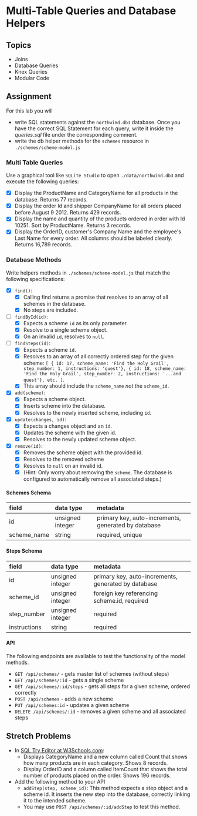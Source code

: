 # Multi-Table Queries and Database Helpers

## Topics

-   Joins
-   Database Queries
-   Knex Queries
-   Modular Code

## Assignment

For this lab you will

-   write SQL statements against the `northwind.db3` database. Once you have the correct SQL Statement for each query, write it inside the _queries.sql_ file under the corresponding comment.
-   write the db helper methods for the `schemes` resource in `./schemes/scheme-model.js`

### Multi Table Queries

Use a graphical tool like `SQLite Studio` to open `./data/northwind.db3` and execute the following queries:

- [X]  Display the ProductName and CategoryName for all products in the database. Returns 77 records.
- [X]  Display the order Id and shipper CompanyName for all orders placed before August 9 2012. Returns 429 records.
- [X]  Display the name and quantity of the products ordered in order with Id 10251. Sort by ProductName. Returns 3 records.
- [X]  Display the OrderID, customer's Company Name and the employee's Last Name for every order. All columns should be labeled clearly. Returns 16,789 records.

### Database Methods

Write helpers methods in `./schemes/scheme-model.js` that match the following specifications:

- [X] `find()`:
    - [X]  Calling find returns a promise that resolves to an array of all schemes in the database.
    - [X]  No steps are included.
- [ ] `findById(id)`:
    - [X]  Expects a scheme `id` as its only parameter.
    - [X]  Resolve to a single scheme object.
    - [X]  On an invalid `id`, resolves to `null`.
- [ ] `findSteps(id)`:
    - [X]  Expects a scheme `id`.
    - [X]  Resolves to an array of all correctly ordered step for the given scheme: `[ { id: 17, scheme_name: 'Find the Holy Grail', step_number: 1, instructions: 'quest'}, { id: 18, scheme_name: 'Find the Holy Grail', step_number: 2, instructions: '...and quest'}, etc. ]`.
    - [X]  This array should include the `scheme_name` _not_ the `scheme_id`.
- [X] `add(scheme)`:
    - [X]  Expects a scheme object.
    - [X]  Inserts scheme into the database.
    - [X]  Resolves to the newly inserted scheme, including `id`.
- [X] `update(changes, id)`:
    - [X]  Expects a changes object and an `id`.
    - [X]  Updates the scheme with the given id.
    - [X]  Resolves to the newly updated scheme object.
- [X] `remove(id)`:
    - [X]  Removes the scheme object with the provided id.
    - [X]  Resolves to the removed scheme
    - [X]  Resolves to `null` on an invalid id.
    - [X]  (Hint: Only worry about removing the `scheme`. The database is configured to automatically remove all associated steps.)

#### Schemes Schema

| field       | data type        | metadata                                            |
| :---------- | :--------------- | :-------------------------------------------------- |
| id          | unsigned integer | primary key, auto-increments, generated by database |
| scheme_name | string           | required, unique                                    |

#### Steps Schema

| field        | data type        | metadata                                            |
| :----------- | :--------------- | :-------------------------------------------------- |
| id           | unsigned integer | primary key, auto-increments, generated by database |
| scheme_id    | unsigned integer | foreign key referencing scheme.id, required         |
| step_number  | unsigned integer | required                                            |
| instructions | string           | required                                            |

#### API

The following endpoints are available to test the functionality of the model methods.

-   `GET /api/schemes/` - gets master list of schemes (without steps)
-   `GET /api/schemes/:id` - gets a single scheme
-   `GET /api/schemes/:id/steps` - gets all steps for a given scheme, ordered correctly
-   `POST /api/schemes` - adds a new scheme
-   `PUT /api/schemes:id` - updates a given scheme
-   `DELETE /api/schemes/:id` - removes a given scheme and all associated steps

## Stretch Problems

-   In [SQL Try Editor at W3Schools.com](https://www.w3schools.com/Sql/tryit.asp?filename=trysql_select_top):
    -   Displays CategoryName and a new column called Count that shows how many products are in each category. Shows 8 records.
    -   Display OrderID and a column called ItemCount that shows the total number of products placed on the order. Shows 196 records.
-   Add the following method to your API
    -   `addStep(step, scheme_id)`: This method expects a step object and a scheme id. It inserts the new step into the database, correctly linking it to the intended scheme.
    -   You may use `POST /api/schemes/:id/addStep` to test this method.
